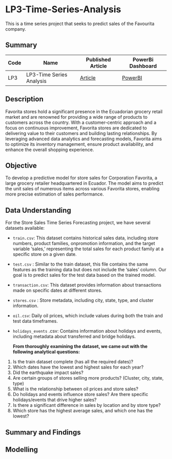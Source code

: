# LP3-Time-Series-Analysis
This is a time series project that seeks to predict sales of the Favourita company.
## Summary
| Code          |     Name                       | Published Article|    PowerBi Dashboard
| ------------- | -------------                  | -------------    |    -----------------
| LP3           | LP3-Time Series Analysis |  [Article]()               |[PowerBI](https://bit.ly/team_jackson_hole)

## Description
Favorita stores hold a significant presence in the Ecuadorian grocery retail market and are renowned for providing a wide range of products to customers across the country. With a customer-centric approach and a focus on continuous improvement, Favorita stores are dedicated to delivering value to their customers and building lasting relationships. By leveraging advanced data analytics and forecasting models, Favorita aims to optimize its inventory management, ensure product availability, and enhance the overall shopping experience.

## Objective
To develop a predictive model for store sales for Corporation Favorita, a large grocery retailer headquartered in Ecuador. The model aims to predict the unit sales of numerous items across various Favorita stores, enabling more precise estimation of sales performance.

## Data Understanding
For the Store Sales Time Series Forecasting project, we have several datasets available:

* `train.csv`: This dataset contains historical sales data, including store numbers, product families, onpromotion information, and the target variable ‘sales,’ representing the total sales for each product family at a specific store on a given date.
* `test.csv` : Similar to the train dataset, this file contains the same features as the training data but does not include the ‘sales’ column. Our goal is to predict sales for the test data based on the trained model.
* `transaction.csv`: This dataset provides information about transactions made on specific dates at different stores.
* `stores.csv` : Store metadata, including city, state, type, and cluster information.
* `oil.csv`: Daily oil prices, which include values during both the train and test data timeframes.
* `holidays_events` .csv: Contains information about holidays and events, including metadata about transferred and bridge holidays.

  **From thoroughly examining the dataset, we came out with the following analytical questions:**
1. Is the train dataset complete (has all the required dates)?
2.  Which dates have the lowest and highest sales for each year?
3. Did the earthquake impact sales?
4. Are certain groups of stores selling more products? (Cluster, city, state, type)
5. What is the relationship between oil prices and store sales? 
6.  Do holidays and events influence store sales? Are there specific holidays/events that drive higher sales?
7. Is there a significant difference in sales by location and by store type?
8. Which store has the highest average sales, and which one has the lowest?

## Summary and Findings


## Modelling

